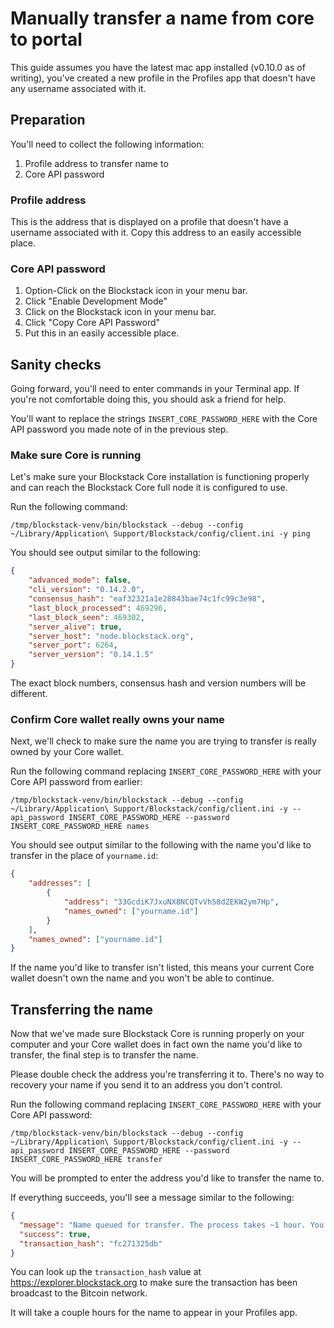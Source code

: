 # Manually transfer a name from core to portal

This guide assumes you have the latest mac app installed (v0.10.0 as of writing),
you've created a new profile in the Profiles app that doesn't have any username
associated with it.

## Preparation

You'll need to collect the following information:

1. Profile address to transfer name to
2. Core API password

### Profile address

This is the address that is displayed on a profile that doesn't have a username
associated with it. Copy this address to an easily accessible place.

### Core API password

1. Option-Click on the Blockstack icon in your menu bar.
2. Click "Enable Development Mode"
3. Click on the Blockstack icon in your menu bar.
4. Click "Copy Core API Password"
5. Put this in an easily accessible place.

## Sanity checks

Going forward, you'll need to enter commands in your Terminal app. If you're
not comfortable doing this, you should ask a friend for help.

You'll want to replace the strings `INSERT_CORE_PASSWORD_HERE` with the Core API
password you made note of in the previous step.

### Make sure Core is running

Let's make sure your Blockstack Core installation is functioning properly and
can reach the Blockstack Core full node it is configured to use.

Run the following command:

`/tmp/blockstack-venv/bin/blockstack --debug --config ~/Library/Application\ Support/Blockstack/config/client.ini -y ping`

You should see output similar to the following:

```JSON
{
    "advanced_mode": false,
    "cli_version": "0.14.2.0",
    "consensus_hash": "eaf32321a1e28843bae74c1fc99c3e98",
    "last_block_processed": 469296,
    "last_block_seen": 469302,
    "server_alive": true,
    "server_host": "node.blockstack.org",
    "server_port": 6264,
    "server_version": "0.14.1.5"
}
```
The exact block numbers, consensus hash and version numbers will be different.

### Confirm Core wallet really owns your name

Next, we'll check to make sure the name you are trying to transfer is really
owned by your Core wallet.

Run the following command replacing `INSERT_CORE_PASSWORD_HERE` with your
Core API password from earlier:

`/tmp/blockstack-venv/bin/blockstack --debug --config ~/Library/Application\ Support/Blockstack/config/client.ini -y --api_password INSERT_CORE_PASSWORD_HERE --password INSERT_CORE_PASSWORD_HERE names`

You should see output similar to the following with the name you'd like to
transfer in the place of `yourname.id`:

```JSON
{
    "addresses": [
        {
            "address": "33GcdiK7JxuNX8NCQTvVh58dZEKW2ym7Hp",
            "names_owned": ["yourname.id"]
        }
    ],
    "names_owned": ["yourname.id"]
}
```

If the name you'd like to transfer isn't listed, this means your current
Core wallet doesn't own the name and you won't be able to continue.

## Transferring the name

Now that we've made sure Blockstack Core is running properly on your computer and
your Core wallet does in fact own the name you'd like to transfer, the final
step is to transfer the name.

Please double check the address you're transferring it to. There's no way to
recovery your name if you send it to an address you don't control.

Run the following command replacing `INSERT_CORE_PASSWORD_HERE` with your
Core API password:

`/tmp/blockstack-venv/bin/blockstack --debug --config ~/Library/Application\ Support/Blockstack/config/client.ini -y --api_password INSERT_CORE_PASSWORD_HERE --password INSERT_CORE_PASSWORD_HERE transfer`

You will be prompted to enter the address you'd like to transfer the name to.

If everything succeeds, you'll see a message similar to the following:

```JSON
{
  "message": "Name queued for transfer. The process takes ~1 hour. You can check the status with blockstack info.",
  "success": true,
  "transaction_hash": "fc271325db"
}
```

You can look up the `transaction_hash` value at https://explorer.blockstack.org
to make sure the transaction has been broadcast to the Bitcoin network.

It will take a couple hours for the name to appear in your Profiles app.
